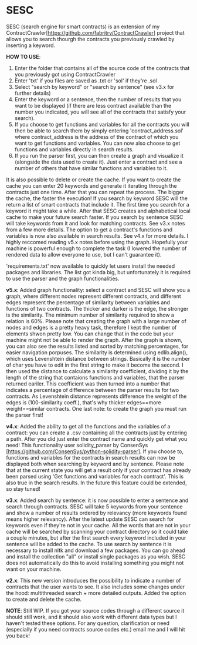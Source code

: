 # SESC
SESC (search engine for smart contracts) is an extension of my ContractCrawler[https://github.com/fabritrv/ContractCrawler] project that allows you to search thourgh the contracts you previously crawled by inserting a keyword.


**HOW TO USE**:
1. Enter the folder that contains all of the source code of the contracts that you previously got using ContractCrawler
2. Enter 'txt' if you files are saved as .txt or 'sol' if they're .sol
3. Select "search by keyword" or "search by sentence" (see v3.x for further details)
4. Enter the keyword or a sentence, then the number of results that you want to be displayed (if there are less contract available than the number you indicated, you will see all of the contracts that satisfy your search).
5. If you choose to get functions and variables for all the contracts you will then be able to search them by simply entering 'contract_address.sol' where contract_address is the address of the contract of which you want to get functions and variables. You can now also choose to get functions and variables directly in search results.
6. If you run the parser first, you can then create a graph and visualize it (alongside the data used to create it). Just enter a contract and see a number of others that have similar functions and variables to it.

It is also possible to delete or create the cache. If you want to create the cache you can enter 20 keywords and generate it iterating through the contracts just one time. After that you can repeat the process. The bigger the cache, the faster the execution!
If you search by keyword SESC will the return a list of smart contracts that include it. The first time you search for a keyword it might take a while. After that SESC creates and alphabetical local cache to make your future search faster.
If you search by sentence SESC will take keywords from it and look for matching contracts. See v3.x notes from a few more details.
The option to get a contract's functions and variables is now also available in search results. See v4.x for more details.
I highly reccomed reading v5.x notes before using the graph. Hopefully your machine is powerful enough to complete the task (I lowered the number of rendered data to allow everyone to use, but I can't guarantee it).

'requirements.txt' now available to quickly let users install the needed packages and libraries. The list got kinda big, but unfortunately it is required to use the parser and the graph functionalities.


**v5.x**:
Added graph functionality: select a contract and SESC will show you a graph, where different nodes represent different contracts, and different edges represent the percentage of similarity between variables and functions of two contracts. The thicker and darker is the edge, the stronger is the similarity.
The minimum number of similarity required to show a relation is 60%. Please note that creating the graph with a large number of nodes and edges is a pretty heavy task, therefore I kept the number of elements shwon pretty low. You can change that in the code but your machine might not be able to render the graph.
After the graph is shown, you can also see the results listed and sorted by matching percentages, for easier navigation porpuses.
The similarity is determined using edlib.align(), which uses Levenshtein distance between strings. Basically it is the number of char you have to edit in the first string to make it become the second.
I then used the distance to calculate a similarity coefficient, dividing it by the length of the string that contaions functions and variables, that the parser returned eariler. This coefficient was then turned into a number that indicates a percentage of difference between the parser results for two contracts.
As Levenshtein distance represents difference the weight of the edges is (100-similarity coeff.), that's why thicker edges==more weight==similar contracts.
One last note: to create the graph you must run the parser first!


**v4.x**:
Added the ability to get all the functions and the variables of a contract: you can create a .csv containing all the contracts just by entering a path. After you did just enter the contract name and quickly get what you need! This functionality user solidity_parser by ConsenSys [https://github.com/ConsenSys/python-solidity-parser].
If you choose to, functions and variables for the contracts in search results can now be displayed both when searching by keyword and by sentence.
Please note that at the current state you will get a result only if your contract has already been parsed using 'Get functions and variables for each contract'. This is also true in the search results.
In the future this feature could be extended, so stay tuned!


**v3.x**:
Added search by sentence: it is now possible to enter a sentence and search through contracts. SESC will take 5 keywords from your sentence and show a number of results ordered by relevancy (more keywords found means higher relevancy). After the latest update SESC can search for keywords even if they're not in your cache. All the words that are not in your cache will be searched by scanning your contract directory so it could take a couple minutes, but after the first search every keyword included in your sentence will be added to the cache.
To use search by sentence it is necessary to install nltk and download a few packages. You can go ahead and install the collection "all" or install single packages as you wish. SESC does not automatically do this to avoid installing something you might not want on your machine.


**v2.x**:
This new version introduces the possibility to indicate a number of contracts that the user wants to see. It also includes some changes under the hood: multithreaded search + more detailed outputs.
Added the option to create and delete the cache.


**NOTE**:
Still WIP. If you got your source codes through a different source it should still work, and it should also work with different data types but I haven't tested these options.
For any question, clarification or need (especially if you need contracts source codes etc.) email me and I will hit you back!